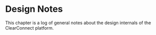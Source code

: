 # Design Notes

This chapter is a log of general notes about the design internals of the ClearConnect platform.